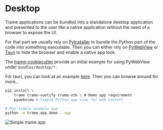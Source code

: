 # Desktop

Trame applications can be bundled into a standalone desktop application and presented to the user like a native application without the need of a browser to expose the UI.

For that part we usually rely on [PyInstaller](https://pyinstaller.org/en/stable/#) to bundle the Python part of the code into something executable. Then you can either rely on [PyWebView](https://pywebview.flowrl.com/) or [Tauri](https://tauri.app/) to hide the browser and enable a native app look.

The [trame-cookiecutter](https://github.com/Kitware/trame-cookiecutter) provide an initial example for using PyWebView under `bundles/desktop/*`.

For tauri, you can look at an example [here](https://github.com/Kitware/trame-tauri/tree/master/examples/simple-cone). Then you can browse around for more...

```bash
pip install \
    trame trame-vuetify trame-vtk \ # Demo app requirement
    pywebview # Simple Python app view for web content

# Run simple example app
python -m trame.app.demo --app
```

![Simple trame app](/assets/images/deployment/cone-app.png)